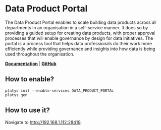 # Data Product Portal

The Data Product Portal enables to scale building data products across all departments in an organisation in a self-service manner. It does so by providing a guided setup for creating data products, with proper approval processes that will enable governance by design for data initiatives. The portal is a process tool that helps data professionals do their work more efficiently while providing governance and insights into how data is being used throughout the organisation.

**[Documentation](https://github.com/conveyordata/data-product-portal)** | **[GitHub](https://github.com/conveyordata/data-product-portal)**

## How to enable?

```
platys init --enable-services DATA_PRODUCT_PORTAL
platys gen
```

## How to use it?

Navigate to <http://192.168.1.112:28419>.
